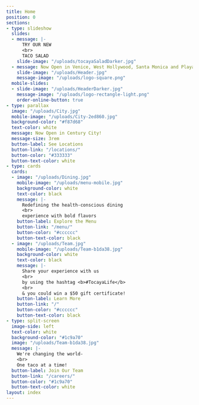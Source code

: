 ```yaml
---
title: Home
position: 0
sections:
- type: slideshow
  slides:
  - message: |-
      TRY OUR NEW
      <br>
      TACO SALAD
    slide-image: "/uploads/tocayaSaladDarker.jpg"
  - message: Now Open in Venice, West Hollywood, Santa Monica and Playa Vista
    slide-image: "/uploads/Header.jpg"
    message-image: "/uploads/logo-square.png"
  mobile-slides:
  - slide-image: "/uploads/HeaderDarker.jpg"
    message-image: "/uploads/logo-rectangle-light.png"
    order-online-button: true
- type: parallax
  image: "/uploads/City.jpg"
  mobile-image: "/uploads/City-2ed860.jpg"
  background-color: "#f87d68"
  text-color: white
  message: Now Open in Century City!
  message-size: 3rem
  button-label: See Locations
  button-link: "/locations/"
  button-color: "#333333"
  button-text-color: white
- type: cards
  cards:
  - image: "/uploads/Dining.jpg"
    mobile-image: "/uploads/menu-mobile.jpg"
    background-color: white
    text-color: black
    message: |-
      Redefining the health-conscious dining
      <br>
      experience with bold flavors
    button-label: Explore the Menu
    button-link: "/menu/"
    button-color: "#cccccc"
    button-text-color: black
  - image: "/uploads/Team.jpg"
    mobile-image: "/uploads/Team-b1da38.jpg"
    background-color: white
    text-color: black
    message: |-
      Share your experience with us
      <br>
      by using the hashtag <b>#TocayaLife</b>
      <br>
      & you could win a $50 gift certificate!
    button-label: Learn More
    button-link: "/"
    button-color: "#cccccc"
    button-text-color: black
- type: split-screen
  image-side: left
  text-color: white
  background-color: "#1c9a70"
  image: "/uploads/Team-b1da38.jpg"
  message: |-
    We're changing the world-
    <br>
    One taco at a time!
  button-label: Join Our Team
  button-link: "/careers/"
  button-color: "#1c9a70"
  button-text-color: white
layout: index
---
```


